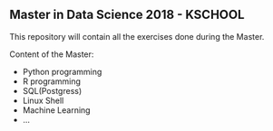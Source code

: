 ## Master in Data Science 2018 - KSCHOOL

This repository will contain all the exercises done during the Master.

Content of the Master:

- Python programming
- R programming
- SQL(Postgress)
- Linux Shell
- Machine Learning
- ...
